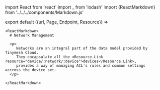 import React from 'react'
import _ from 'lodash'
import {ReactMarkdown} from '../../../components/Markdown.js'

export default ({url, Page, Endpoint, Resource}) =>
  <Page url={url} name="Network Management">

    <ReactMarkdown>
      # Network Management

      <p>
         Networks are an integral part of the data model provided by Tinymesh Cloud.
         They encapsulate all the <Resource.Link resource="device/:network/:device">devices</Resource.Link>,
         provides a way of managing ACL's rules and common settings accross the device set.
      </p>

    </ReactMarkdown>

  </Page>



